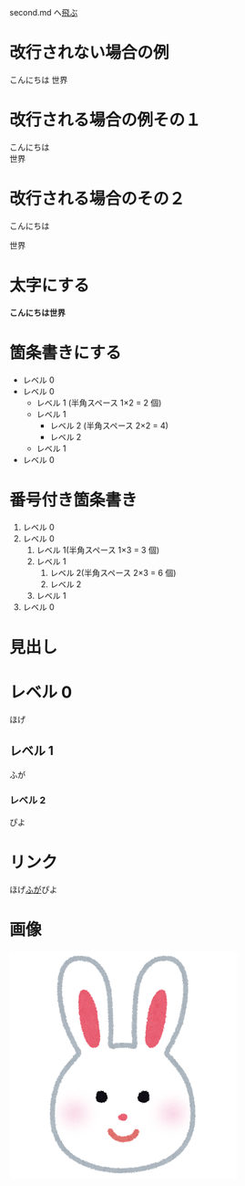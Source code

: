 second.md へ[飛ぶ](./second.md) 

# 改行されない場合の例

こんにちは
世界

# 改行される場合の例その１

こんにちは  
世界

# 改行される場合のその２

こんにちは

世界

# 太字にする

**こんにちは世界**

# 箇条書きにする

- レベル 0
- レベル 0
  - レベル 1 (半角スペース 1×2 = 2 個)
  - レベル 1
    - レベル 2 (半角スペース 2×2 = 4)
    - レベル 2
  - レベル 1
- レベル 0

# 番号付き箇条書き

1. レベル 0
1. レベル 0
   1. レベル 1(半角スペース 1×3 = 3 個)
   1. レベル 1
      1. レベル 2(半角スペース 2×3 = 6 個)
      1. レベル 2
   1. レベル 1
1. レベル 0

# 見出し

# レベル 0

ほげ

## レベル 1

ふが

### レベル 2

ぴよ

# リンク

ほげ[ふが](https://github.com/)ぴよ

# 画像

![ほげ](./hoge.png)
